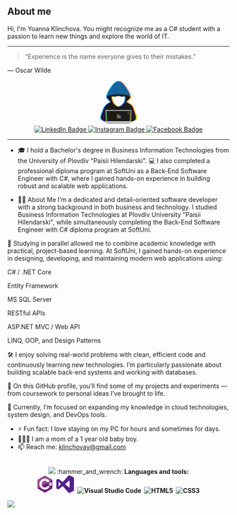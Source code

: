 ## About me

Hi, I'm Yoanna Klinchova. You might recognize me as a C# student with a passion to learn new things and explore the world of IT.


---
> “Experience is the name everyone gives to their mistakes.” 

— Oscar Wilde

<div id="header" align="center">
  <picture><img src = "https://github.com/0xAbdulKhalid/0xAbdulKhalid/raw/main/assets/mdImages/about_me.gif" width = 100px></picture>
</div>

<div id="badges" align="center">
  <a href="https://www.linkedin.com/in/yoanna-klinchova-96118927a/">
    <img src="https://img.shields.io/badge/LinkedIn-blue?style=for-the-badge&logo=linkedin&logoColor=white" alt="LinkedIn Badge"/>
  </a>
  <a href="https://www.instagram.com/klinchoni/">
    <img src="https://img.shields.io/badge/Instagram-purple?style=for-the-badge&logo=instagram&logoColor=white" alt="Instagram Badge"/>
  </a>
   <a href="https://www.facebook.com/yoannaklinchova/">
    <img src="https://img.shields.io/badge/Facebook-blue?style=for-the-badge&logo=facebook&logoColor=white" alt="Facebook Badge"/>
  </a>
  
</div>

--- 



- 🎓 I hold a Bachelor's degree in Business Information Technologies from the University of Plovdiv "Paisii Hilendarski".
💻 I also completed a professional diploma program at SoftUni as a Back-End Software Engineer with C#, where I gained hands-on experience in building robust and scalable web applications.

- 👩‍💻 About Me
I’m a dedicated and detail-oriented software developer with a strong background in both business and technology. I studied Business Information Technologies at Plovdiv University "Paisii Hilendarski", while simultaneously completing the Back-End Software Engineer with C# diploma program at SoftUni.

🚀 Studying in parallel allowed me to combine academic knowledge with practical, project-based learning. At SoftUni, I gained hands-on experience in designing, developing, and maintaining modern web applications using:

C# / .NET Core

Entity Framework

MS SQL Server

RESTful APIs

ASP.NET MVC / Web API

LINQ, OOP, and Design Patterns

🛠️ I enjoy solving real-world problems with clean, efficient code and continuously learning new technologies. I’m particularly passionate about building scalable back-end systems and working with databases.

📂 On this GitHub profile, you’ll find some of my projects and experiments — from coursework to personal ideas I’ve brought to life.

🌱 Currently, I’m focused on expanding my knowledge in cloud technologies, system design, and DevOps tools.

- ⚡ Fun fact: I love staying on my PC for hours and sometimes for days.
- 👩🏽‍🍼 I am a mom of a 1 year old baby boy.
- 📫 Reach me: klinchovay@gmail.com 
  
  
<div align="center">
<br>
<img src="https://user-images.githubusercontent.com/73097560/115834477-dbab4500-a447-11eb-908a-139a6edaec5c.gif">
:hammer_and_wrench: <strong>Languages and tools:<strong/>
<br>
  <img src="https://github.com/devicons/devicon/blob/master/icons/csharp/csharp-original.svg" title="Csharp" alt="Csharp" width="40" height="40"/>&nbsp;
  <img src="https://github.com/devicons/devicon/blob/master/icons/visualstudio/visualstudio-plain.svg" title="Visual Studio" alt="Visual Studio" width="40" height="40"/>&nbsp;
  <img src="https://cdn.cdnlogo.com/logos/v/82/visual-studio-code.svg" title="Visual Studio Code" alt="Visual Studio Code" width="40" height="40"/>&nbsp;
  <img src="https://cdn.cdnlogo.com/logos/h/84/html.svg" title="HTML5" alt="HTML5" width="40" height="40"/>&nbsp;
  <img src="https://upload.wikimedia.org/wikipedia/commons/thumb/6/62/CSS3_logo.svg/800px-CSS3_logo.svg.png" title="CSS3" alt="CSS3" width="40" height="40"/>&nbsp;
</div>

<img src="https://user-images.githubusercontent.com/73097560/115834477-dbab4500-a447-11eb-908a-139a6edaec5c.gif"><br>
<!--
**klinchoni/klinchoni** is a ✨ _special_ ✨ repository because its `README.md` (this file) appears on your GitHub profile.
-->
